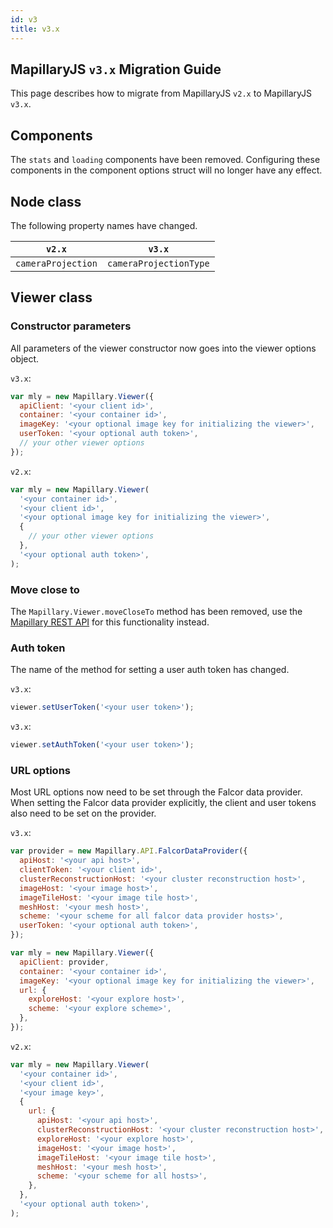 ```yaml
---
id: v3
title: v3.x
---
```


## MapillaryJS `v3.x` Migration Guide

This page describes how to migrate from MapillaryJS `v2.x` to MapillaryJS `v3.x`.

## Components

The `stats` and `loading` components have been removed. Configuring these components in the component options struct will no longer have any effect.

## Node class

The following property names have changed.

| `v2.x`             | `v3.x`                 |
| ------------------ | ---------------------- |
| `cameraProjection` | `cameraProjectionType` |

## Viewer class

### Constructor parameters

All parameters of the viewer constructor now goes into the viewer options object.

`v3.x`:

```js
var mly = new Mapillary.Viewer({
  apiClient: '<your client id>',
  container: '<your container id>',
  imageKey: '<your optional image key for initializing the viewer>',
  userToken: '<your optional auth token>',
  // your other viewer options
});
```

`v2.x`:

```js
var mly = new Mapillary.Viewer(
  '<your container id>',
  '<your client id>',
  '<your optional image key for initializing the viewer>',
  {
    // your other viewer options
  },
  '<your optional auth token>',
);
```

### Move close to

The `Mapillary.Viewer.moveCloseTo` method has been removed, use the [Mapillary REST API](https://www.mapillary.com/developer/api-documentation/#search-images) for this functionality instead.

### Auth token

The name of the method for setting a user auth token has changed.

`v3.x`:

```ts
viewer.setUserToken('<your user token>');
```

`v3.x`:

```ts
viewer.setAuthToken('<your user token>');
```

### URL options

Most URL options now need to be set through the Falcor data provider. When setting the Falcor data provider explicitly, the client and user tokens also need to be set on the provider.

`v3.x`:

```js
var provider = new Mapillary.API.FalcorDataProvider({
  apiHost: '<your api host>',
  clientToken: '<your client id>',
  clusterReconstructionHost: '<your cluster reconstruction host>',
  imageHost: '<your image host>',
  imageTileHost: '<your image tile host>',
  meshHost: '<your mesh host>',
  scheme: '<your scheme for all falcor data provider hosts>',
  userToken: '<your optional auth token>',
});

var mly = new Mapillary.Viewer({
  apiClient: provider,
  container: '<your container id>',
  imageKey: '<your optional image key for initializing the viewer>',
  url: {
    exploreHost: '<your explore host>',
    scheme: '<your explore scheme>',
  },
});
```

`v2.x`:

```js
var mly = new Mapillary.Viewer(
  '<your container id>',
  '<your client id>',
  '<your image key>',
  {
    url: {
      apiHost: '<your api host>',
      clusterReconstructionHost: '<your cluster reconstruction host>',
      exploreHost: '<your explore host>',
      imageHost: '<your image host>',
      imageTileHost: '<your image tile host>',
      meshHost: '<your mesh host>',
      scheme: '<your scheme for all hosts>',
    },
  },
  '<your optional auth token>',
);
```
